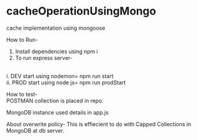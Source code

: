 # cacheOperationUsingMongo
cache implementation using mongoose 

How to Run-
1. Install dependencies using npm i 
2. To run express server- 
<br/>
 i. DEV start using nodemon= npm run start <br/>
 ii. PROD start using node js= npm run prodStart
 <br/>
 
How to test-
<br/>
POSTMAN collection is placed in repo.<br/>
 
 MongoDB instance used details in app.js
 
 
About overwrite policy-
This is effiecient to do with Capped Collections in MongoDB at db server.
 
